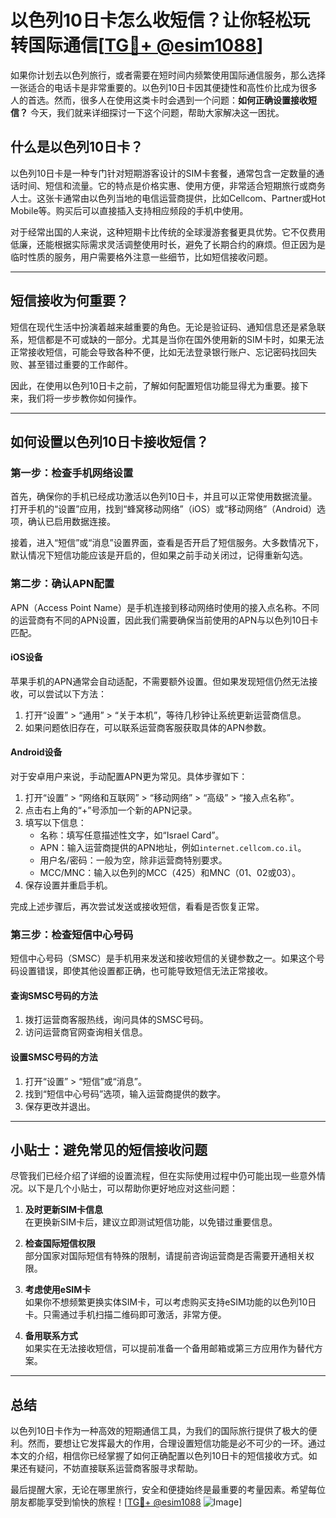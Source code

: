 # 以色列10日卡怎么收短信？让你轻松玩转国际通信[[TG💪+ @esim1088](https://t.me/s/esim1088)]

如果你计划去以色列旅行，或者需要在短时间内频繁使用国际通信服务，那么选择一张适合的电话卡是非常重要的。以色列10日卡因其便捷性和高性价比成为很多人的首选。然而，很多人在使用这类卡时会遇到一个问题：**如何正确设置接收短信？** 今天，我们就来详细探讨一下这个问题，帮助大家解决这一困扰。

## 什么是以色列10日卡？

以色列10日卡是一种专门针对短期游客设计的SIM卡套餐，通常包含一定数量的通话时间、短信和流量。它的特点是价格实惠、使用方便，非常适合短期旅行或商务人士。这张卡通常由以色列当地的电信运营商提供，比如Cellcom、Partner或Hot Mobile等。购买后可以直接插入支持相应频段的手机中使用。

对于经常出国的人来说，这种短期卡比传统的全球漫游套餐更具优势。它不仅费用低廉，还能根据实际需求灵活调整使用时长，避免了长期合约的麻烦。但正因为是临时性质的服务，用户需要格外注意一些细节，比如短信接收问题。

---

## 短信接收为何重要？

短信在现代生活中扮演着越来越重要的角色。无论是验证码、通知信息还是紧急联系，短信都是不可或缺的一部分。尤其是当你在国外使用新的SIM卡时，如果无法正常接收短信，可能会导致各种不便，比如无法登录银行账户、忘记密码找回失败、甚至错过重要的工作邮件。

因此，在使用以色列10日卡之前，了解如何配置短信功能显得尤为重要。接下来，我们将一步步教你如何操作。

---

## 如何设置以色列10日卡接收短信？

### 第一步：检查手机网络设置

首先，确保你的手机已经成功激活以色列10日卡，并且可以正常使用数据流量。打开手机的“设置”应用，找到“蜂窝移动网络”（iOS）或“移动网络”（Android）选项，确认已启用数据连接。

接着，进入“短信”或“消息”设置界面，查看是否开启了短信服务。大多数情况下，默认情况下短信功能应该是开启的，但如果之前手动关闭过，记得重新勾选。

### 第二步：确认APN配置

APN（Access Point Name）是手机连接到移动网络时使用的接入点名称。不同的运营商有不同的APN设置，因此我们需要确保当前使用的APN与以色列10日卡匹配。

#### iOS设备
苹果手机的APN通常会自动适配，不需要额外设置。但如果发现短信仍然无法接收，可以尝试以下方法：
1. 打开“设置” > “通用” > “关于本机”，等待几秒钟让系统更新运营商信息。
2. 如果问题依旧存在，可以联系运营商客服获取具体的APN参数。

#### Android设备
对于安卓用户来说，手动配置APN更为常见。具体步骤如下：
1. 打开“设置” > “网络和互联网” > “移动网络” > “高级” > “接入点名称”。
2. 点击右上角的“+”号添加一个新的APN记录。
3. 填写以下信息：
   - 名称：填写任意描述性文字，如“Israel Card”。
   - APN：输入运营商提供的APN地址，例如`internet.cellcom.co.il`。
   - 用户名/密码：一般为空，除非运营商特别要求。
   - MCC/MNC：输入以色列的MCC（425）和MNC（01、02或03）。
4. 保存设置并重启手机。

完成上述步骤后，再次尝试发送或接收短信，看看是否恢复正常。

### 第三步：检查短信中心号码

短信中心号码（SMSC）是手机用来发送和接收短信的关键参数之一。如果这个号码设置错误，即使其他设置都正确，也可能导致短信无法正常接收。

#### 查询SMSC号码的方法
1. 拨打运营商客服热线，询问具体的SMSC号码。
2. 访问运营商官网查询相关信息。

#### 设置SMSC号码的方法
1. 打开“设置” > “短信”或“消息”。
2. 找到“短信中心号码”选项，输入运营商提供的数字。
3. 保存更改并退出。

---

## 小贴士：避免常见的短信接收问题

尽管我们已经介绍了详细的设置流程，但在实际使用过程中仍可能出现一些意外情况。以下是几个小贴士，可以帮助你更好地应对这些问题：

1. **及时更新SIM卡信息**  
   在更换新SIM卡后，建议立即测试短信功能，以免错过重要信息。

2. **检查国际短信权限**  
   部分国家对国际短信有特殊的限制，请提前咨询运营商是否需要开通相关权限。

3. **考虑使用eSIM卡**  
   如果你不想频繁更换实体SIM卡，可以考虑购买支持eSIM功能的以色列10日卡。只需通过手机扫描二维码即可激活，非常方便。

4. **备用联系方式**  
   如果实在无法接收短信，可以提前准备一个备用邮箱或第三方应用作为替代方案。

---

## 总结

以色列10日卡作为一种高效的短期通信工具，为我们的国际旅行提供了极大的便利。然而，要想让它发挥最大的作用，合理设置短信功能是必不可少的一环。通过本文的介绍，相信你已经掌握了如何正确配置以色列10日卡的短信接收方式。如果还有疑问，不妨直接联系运营商客服寻求帮助。

最后提醒大家，无论在哪里旅行，安全和便捷始终是最重要的考量因素。希望每位朋友都能享受到愉快的旅程！[[TG💪+ @esim1088](https://t.me/s/esim1088) ![Image](https://i.postimg.cc/4NQfJmqS/Snipaste-2025-05-13-00-14-12.png)]